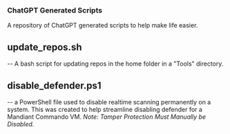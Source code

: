 ### ChatGPT Generated Scripts
A repository of ChatGPT generated scripts to help make life easier.

## update_repos.sh ## 
-- A bash script for updating repos in the home folder in a "Tools" directory.

## disable_defender.ps1 
-- a PowerShell file used to disable realtime scanning permanently on a system. This was created to help streamline disabling defender for a Mandiant Commando VM. *Note: Tamper Protection Must Manually be Disabled.*

